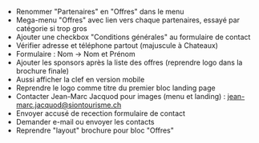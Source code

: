 * Renommer "Partenaires" en "Offres" dans le menu
* Mega-menu "Offres" avec lien vers chaque partenaires, essayé par catégorie si trop gros
* Ajouter une checkbox "Conditions générales" au formulaire de contact
* Vérifier adresse et téléphone partout (majuscule à Chateaux)
* Formulaire : Nom -> Nom et Prénom
* Ajouter les sponsors après la liste des offres (reprendre logo dans la brochure finale)
* Aussi afficher la clef en version mobile
* Reprendre le logo comme titre du premier bloc landing page
* Contacter Jean-Marc Jacquod pour images (menu et landing) : jean-marc.jacquod@siontourisme.ch
* Envoyer accusé de recection formulaire de contact
* Demander e-mail ou envoyer les contacts
* Reprendre "layout" brochure pour bloc "Offres"
